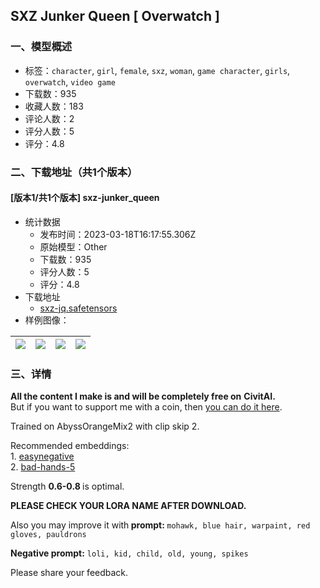 ## SXZ Junker Queen [ Overwatch ]
### 一、模型概述

- 标签：`character`, `girl`, `female`, `sxz`, `woman`, `game character`, `girls`, `overwatch`, `video game`
- 下载数：935
- 收藏人数：183
- 评论人数：2
- 评分人数：5
- 评分：4.8

### 二、下载地址（共1个版本）

#### [版本1/共1个版本] sxz-junker_queen

- 统计数据
  - 发布时间：2023-03-18T16:17:55.306Z
  - 原始模型：Other
  - 下载数：935
  - 评分人数：5
  - 评分：4.8
- 下载地址
  - [sxz-jq.safetensors](https://civitai.com/api/download/models/18354)
- 样例图像：

| <img src="https://image.civitai.com/xG1nkqKTMzGDvpLrqFT7WA/82861bd6-3fe1-4de5-2b33-aba3b50e3600/width=450/189237.jpeg" /> | <img src="https://image.civitai.com/xG1nkqKTMzGDvpLrqFT7WA/dcd332f3-a083-4151-8410-aea221904600/width=450/189199.jpeg" /> | <img src="https://image.civitai.com/xG1nkqKTMzGDvpLrqFT7WA/e5e17c35-b835-48c7-303c-7bcc78e01400/width=450/189183.jpeg" /> | <img src="https://image.civitai.com/xG1nkqKTMzGDvpLrqFT7WA/29588286-e033-4cbd-9feb-33cc094a7000/width=450/189202.jpeg" /> |
| ---- | ---- | ---- | ---- |


### 三、详情
<p><strong>All the content I make is and will be completely free on</strong> <strong>CivitAI.</strong><br />But if you want to support me with a coin, then <a target="_blank" rel="ugc" href="https://boosty.to/sadxzero">you can do it here</a>.</p><p>Trained on AbyssOrangeMix2 with clip skip 2.</p><p>Recommended embeddings:<br />1. <a target="_blank" rel="ugc" href="https://civitai.com/models/7808/easynegative">easynegative</a><br />2. <a target="_blank" rel="ugc" href="https://cdn.discordapp.com/attachments/1032948846197747731/1069660323709190195/bad-hands-5.pt">bad-hands-5</a></p><p>Strength <strong>0.6-0.8 </strong>is optimal.</p><p><strong>PLEASE CHECK YOUR LORA NAME AFTER DOWNLOAD.</strong></p><p>Also you may improve it with<strong> prompt: </strong><code>mohawk, blue hair, warpaint, red gloves, pauldrons</code></p><p><strong>Negative prompt:</strong> <code>loli, kid, child, old, young, spikes</code></p><p>Please share your feedback.</p>
